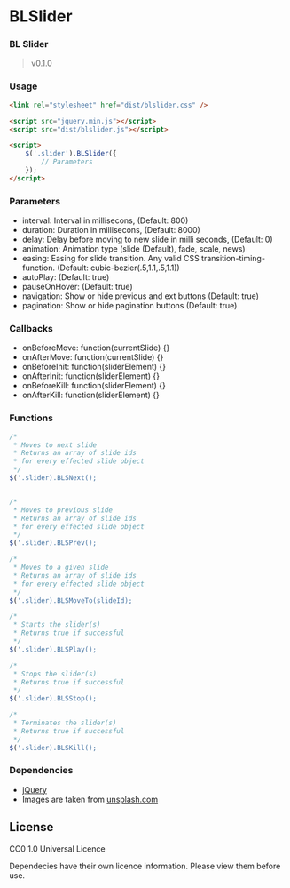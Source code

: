 BLSlider
=========================


### BL Slider ###
>v0.1.0

### Usage
```html
<link rel="stylesheet" href="dist/blslider.css" />

<script src="jquery.min.js"></script>
<script src="dist/blslider.js"></script>

<script>
    $('.slider').BLSlider({
        // Parameters
    });
</script>
```

### Parameters
* interval: Interval in millisecons, (Default: 800)
* duration: Duration in millisecons, (Default: 8000)
* delay: Delay before moving to new slide in milli seconds, (Default: 0)
* animation: Animation type (slide (Default), fade, scale, news)
* easing: Easing for slide transition. Any valid CSS transition-timing-function. (Default: cubic-bezier(.5,1.1,.5,1.1))
* autoPlay: (Default: true)
* pauseOnHover: (Default: true)
* navigation: Show or hide previous and ext buttons (Default: true)
* pagination: Show or hide pagination buttons (Default: true)

### Callbacks
* onBeforeMove: function(currentSlide) {}
* onAfterMove: function(currentSlide) {}
* onBeforeInit: function(sliderElement) {}
* onAfterInit: function(sliderElement) {}
* onBeforeKill: function(sliderElement) {}
* onAfterKill: function(sliderElement) {}

### Functions
```javascript
/*
 * Moves to next slide
 * Returns an array of slide ids
 * for every effected slide object
 */
$('.slider).BLSNext();


/*
 * Moves to previous slide
 * Returns an array of slide ids
 * for every effected slide object
 */
$('.slider).BLSPrev();

/*
 * Moves to a given slide
 * Returns an array of slide ids
 * for every effected slide object
 */
$('.slider).BLSMoveTo(slideId);

/*
 * Starts the slider(s)
 * Returns true if successful
 */
$('.slider).BLSPlay();

/*
 * Stops the slider(s)
 * Returns true if successful
 */
$('.slider).BLSStop();

/*
 * Terminates the slider(s)
 * Returns true if successful
 */
$('.slider).BLSKill();

```


### Dependencies
* [jQuery](http://jquery.com/)
* Images are taken from [unsplash.com](http://unsplash.com)

License
------------
CC0 1.0 Universal Licence

Dependecies have their own licence information. Please view them before use.
